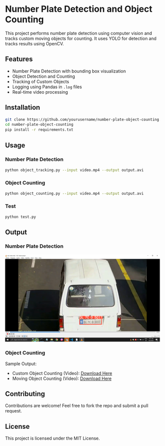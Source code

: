 # Number Plate Detection and Object Counting

This project performs number plate detection using computer vision and tracks custom moving objects for counting. It uses YOLO for detection and tracks results using OpenCV.

## Features
- Number Plate Detection with bounding box visualization
- Object Detection and Counting
- Tracking of Custom Objects
- Logging using Pandas in `.log` files
- Real-time video processing

## Installation
```bash
git clone https://github.com/yourusername/number-plate-object-counting.git
cd number-plate-object-counting
pip install -r requirements.txt
```

## Usage

### Number Plate Detection
```bash
python object_tracking.py --input video.mp4 --output output.avi
```

### Object Counting
```bash
python object_counting.py --input video.mp4 --output output.avi
```

### Test
```bash
python test.py
```

## Output
### Number Plate Detection
![Number Plate Detection](Number_Plate_Detetion.png)

### Object Counting
Sample Output:  
- Custom Object Counting (Video): [Download Here](Custom_object_Couting_Sample_Output.avi)  
- Moving Object Counting (Video): [Download Here](Moving_Object_Couting_Sample_Output.avi)  

## Contributing
Contributions are welcome! Feel free to fork the repo and submit a pull request.

## License
This project is licensed under the MIT License.
